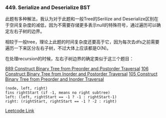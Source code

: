 ### 449. Serialize and Deserialize BST

此题有多种解法，我认为对于此题和一般Tree的Serilize and Deserialize区别在于空间复杂度的减低，因为不需要存储更多表示null的特殊符号，通过遍历可以确定左右子树的边界。

相较于一般tree，理论上此题的时间复杂度还要高于它，因为每次去dfs之前需要遍历一下来区分左右子树，不过大体上应该都是O(N)。

在处理recursion的时候，左右子树边界的确定类似于这三个题目：

[889	Construct Binary Tree from Preorder and Postorder Traversal](https://leetcode.com/problems/construct-binary-tree-from-preorder-and-postorder-traversal/)
[106	Construct Binary Tree from Inorder and Postorder Traversal](https://leetcode.com/problems/construct-binary-tree-from-inorder-and-postorder-traversal/)
[105	Construct Binary Tree from Preorder and Inorder Traversal](https://leetcode.com/problems/construct-binary-tree-from-preorder-and-inorder-traversal/)
```
(node, left, right)
fins rightStart (if -1, means no right subtree)
left: (left, rightStart == -1 ? -1 : rightStart-1)
right: (rightStart, rightStart == -1 ? -2 : right)
```

[Leetcode Link](https://leetcode.com/problems/serialize-and-deserialize-bst/)
